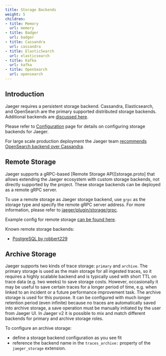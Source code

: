 ```yaml
---
title: Storage Backends
weight: 5
children:
- title: Memory
  url: memory
- title: Badger
  url: badger
- title: Cassandra
  url: cassandra
- title: ElasticSearch
  url: elasticsearch
- title: Kafka
  url: kafka
- title: OpenSearch
  url: opensearch
---
```


## Introduction

Jaeger requires a persistent storage backend. Cassandra, Elasticsearch, and OpenSearch are the primary supported distributed storage backends. Additional backends are [discussed here](https://github.com/jaegertracing/jaeger/issues/638).

Please refer to [Configuration](../configuration/) page for details on configuring storage backends for Jaeger.

For large scale production deployment the Jaeger team [recommends OpenSearch backend over Cassandra](../faq/#what-is-the-recommended-storage-backend).

## Remote Storage

Jaeger supports a gRPC-based [Remote Storage API][storage.proto] that allows extending the Jaeger ecosystem with custom storage backends, not directly supported by the project. These storage backends can be deployed as a remote gRPC server.

To use a remote storage as Jaeger storage backend, use `grpc` as the storage type and specify the remote gRPC server address. For more information, please refer to [jaeger/plugin/storage/grpc](https://github.com/jaegertracing/jaeger/tree/v2.3.0/plugin/storage/grpc).

Example config for remote storage [can be found here](https://github.com/jaegertracing/jaeger/blob/v2.3.0/cmd/jaeger/config-remote-storage.yaml).

Known remote storage backends:

* [PostgreSQL by robbert229](https://github.com/robbert229/jaeger-postgresql)

## Archive Storage

Jaeger supports two kinds of trace storage: `primary` and `archive`. The primary storage is used as the main storage for all ingested traces, so it requires a highly scalable backend and is typically used with short TTL on trace data (e.g. two weeks) to save storage costs. However, occasionally it may be useful to save certain traces for a longer period of time, e.g. when linked to an incident or a future performance improvement task. The archive storage is used for this purpose. It can be configured with much longer retention period (even infinite) because no traces are automatically saved into archive storage, a save operation must be manually initiated by the user from Jaeger UI. In Jaeger v2 it is possible to mix and match different backends for primary and archive storage roles.

To configure an archive storage:
  * define a storage backend configuration as you see fit
  * reference the backend name in the `traces_archive:` property of the `jaeger_storage` extension.
